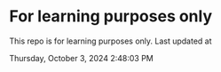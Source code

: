# For learning purposes only
This repo is for learning purposes only.
Last updated at

Thursday, October 3, 2024 2:48:03 PM

